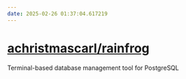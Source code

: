 ```yaml
---
date: 2025-02-26 01:37:04.617219
---
```


# [achristmascarl/rainfrog](https://github.com/achristmascarl/rainfrog)

Terminal-based database management tool for PostgreSQL